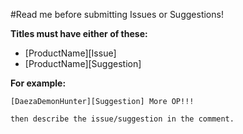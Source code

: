 #Read me before submitting Issues or Suggestions!

**Titles must have either of these:**


- [ProductName][Issue]
- [ProductName][Suggestion]

**For example:**
```
[DaezaDemonHunter][Suggestion] More OP!!!

then describe the issue/suggestion in the comment.
```
